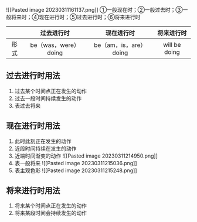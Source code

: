 ![[Pasted image 20230311161137.png]]
①一般现在时；②一般过去时；③一般将来时；④现在进行时；⑤过去进行时；⑥将来进行时

|      |      过去进行时      |       现在进行时       |  将来进行时   |
|:----:|:--------------------:|:----------------------:|:-------------:|
| 形式 | be（was，were）doing | be（am，is，are）doing | will be doing |

## 过去进行时用法
1. 过去某个时间点正在发生的动作
2. 过去一段时间持续发生的动作
3. 表过去将来


## 现在进行时用法
1. 此时此刻正在发生的动作
2. 近段时间持续在发生的动作
3. 近端时间渐变的动作
	![[Pasted image 20230311214950.png]]
4. 表一般将来
	![[Pasted image 20230311215036.png]]
5. 表主观色彩
	![[Pasted image 20230311215248.png]]


## 将来进行时用法
1. 将来某个时间点正在发生的动作
2. 将来某段时间会持续发生的动作

